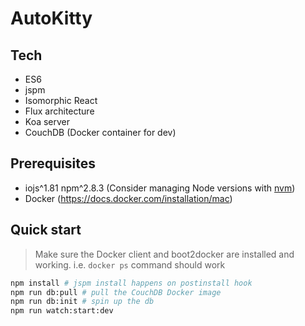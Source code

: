 # AutoKitty

## Tech

- ES6
- jspm
- Isomorphic React
- Flux architecture
- Koa server
- CouchDB (Docker container for dev)

## Prerequisites

- iojs^1.81 npm^2.8.3 (Consider managing Node versions with [nvm](https://github.com/creationix/nvm))
- Docker (https://docs.docker.com/installation/mac)

## Quick start

> Make sure the Docker client and boot2docker are installed and working. i.e. `docker ps` command should work

```sh
npm install # jspm install happens on postinstall hook
npm run db:pull # pull the CouchDB Docker image
npm run db:init # spin up the db
npm run watch:start:dev
```
